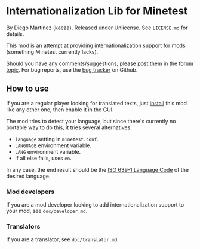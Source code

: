 
# Internationalization Lib for Minetest

By Diego Martínez (kaeza).
Released under Unlicense. See `LICENSE.md` for details.

This mod is an attempt at providing internationalization support for mods
(something Minetest currently lacks).

Should you have any comments/suggestions, please post them in the
[forum topic][topic]. For bug reports, use the [bug tracker][bugtracker]
on Github.

## How to use

If you are a regular player looking for translated texts, just
[install][installing_mods] this mod like any other one, then enable it
in the GUI.

The mod tries to detect your language, but since there's currently no
portable way to do this, it tries several alternatives:

* `language` setting in `minetest.conf`.
* `LANGUAGE` environment variable.
* `LANG` environment variable.
* If all else fails, uses `en`.

In any case, the end result should be the [ISO 639-1 Language Code][ISO639-1]
of the desired language.

### Mod developers

If you are a mod developer looking to add internationalization support to
your mod, see `doc/developer.md`.

### Translators

If you are a translator, see `doc/translator.md`.

[topic]: https://forum.minetest.net/viewtopic.php?id=4929
[bugtracker]: https://github.com/minetest-mods/intllib/issues
[installing_mods]: https://wiki.minetest.net/Installing_mods
[ISO639-1]: https://en.wikipedia.org/wiki/List_of_ISO_639-1_codes
